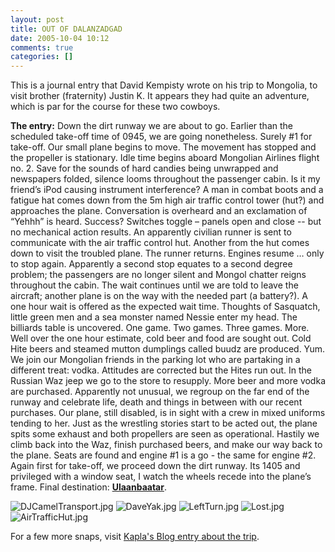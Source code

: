 ```yaml
---
layout: post
title: OUT OF DALANZADGAD
date: 2005-10-04 10:12
comments: true
categories: []
---
```

This is a journal entry that David Kempisty wrote on his trip to Mongolia, to visit brother (fraternity) Justin K. It appears they had quite an adventure, which is par for the course for these two cowboys.

<strong>The entry:</strong>
Down the dirt runway we are about to go. Earlier than the scheduled take-off time of 0945, we are going nonetheless. Surely #1 for take-off.  Our small plane begins to move.  The movement has stopped and the propeller is stationary. Idle time begins aboard Mongolian Airlines flight no. 2.   Save for the sounds of hard candies being unwrapped and newspapers folded, silence looms throughout the passenger cabin.  Is it my friend’s iPod causing instrument interference?  A man in combat boots and a fatigue hat comes down from the 5m high air traffic control tower (hut?) and approaches the plane.  Conversation is overheard and an exclamation of “Yehhh” is heard.  Success?  Switches toggle – panels open and close -- but no mechanical action results. An apparently civilian runner is sent to communicate with the air traffic control hut.  Another from the hut comes down to visit the troubled plane.  The runner returns. Engines resume … only to stop again.  Apparently a second stop equates to a second degree problem; the passengers are no longer silent and Mongol chatter reigns throughout the cabin.  The wait continues until we are told to leave the aircraft; another plane is on the way with the needed part (a battery?).  A one hour wait is offered as the expected wait time.  Thoughts of Sasquatch, little green men and a sea monster named Nessie enter my head.  The billiards table is uncovered.  One game. Two games. Three games. More. Well over the one hour estimate, cold beer and food are sought out.  Cold Hite beers and steamed mutton dumplings called buudz are produced.  Yum.  We join our Mongolian friends in the parking lot who are partaking in a different treat: vodka.  Attitudes are corrected but the Hites run out.  In the Russian Waz jeep we go to the store to resupply.  More beer and more vodka are purchased.  Apparently not unusual, we regroup on the far end of the runway and celebrate life, death and things in between with our recent purchases. Our plane, still disabled, is in sight with a crew in mixed uniforms tending to her.  Just as the wrestling stories start to be acted out, the plane spits some exhaust and both propellers are seen as operational.  Hastily we climb back into the Waz, finish purchased beers, and make our way back to the plane.  Seats are found and engine #1 is a go - the same for engine #2.  Again first for take-off, we proceed down the dirt runway.  Its 1405 and privileged with a window seat, I watch the wheels recede into the plane’s frame.  Final destination: <strong><a href="http://en.wikipedia.org/wiki/Ulaanbaatar">Ulaanbaatar</a></strong>.

<img class=photo src='http://www.peterfilias.com/wordpress/wp-content/DJandcameltransportMedium.jpg' alt='DJCamelTransport.jpg' />

<img class=photo src='http://www.peterfilias.com/wordpress/wp-content/daveyakMedium.jpg' alt='DaveYak.jpg' />

<img class=photo src='http://www.peterfilias.com/wordpress/wp-content/LeftturnatAlbuquerque.jpg' alt='LeftTurn.jpg' />

<img class=photo src='http://www.peterfilias.com/wordpress/wp-content/LostintheGobiMedium.jpg' alt='Lost.jpg' />

<img class=photo src='http://www.peterfilias.com/wordpress/wp-content/AirTrafficContolHut.JPG' alt='AirTrafficHut.jpg' />

For a few more snaps, visit <a href="http://kapla.filias.com/archives/001797.html">Kapla's Blog entry about the trip</a>.
